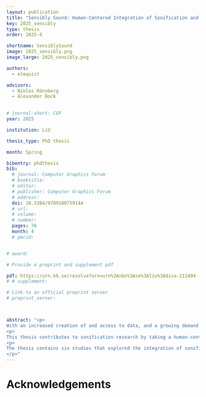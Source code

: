 ```yaml
---
layout: publication
title: "Sensibly Sound: Human-Centered Integration of Sonification and Visualization"
key: 2025_sensibly
type: thesis
order: 2025-4

shortname: SensiblySound
image: 2025_sensibly.png
image_large: 2025_sensibly.png

authors:
  - elmquist

advisors:
  - Niklas Rönnberg
  - Alexander Bock
  

# journal-short: CGF
year: 2025

institution: LiU 

thesis_type: PhD thesis

month: Spring

bibentry: phdthesis
bib:
  # journal: Computer Graphics Forum
  # booktitle:
  # editor:
  # publisher: Computer Graphics Forum
  # address:
  doi: 10.3384/9789180759144
  # url:
  # volume:
  # number:
  pages: 76
  month: 4
  # pmcid:


# award: 

# Provide a preprint and supplement pdf

pdf: https://urn.kb.se/resolve?urn=urn%3Anbn%3Ase%3Aliu%3Adiva-212494
# # supplement:

# Link to an official preprint server
# preprint_server: 



abstract: "<p>
With an increased creation of and access to data, and a growing demand on humans in analytical and decision-making processes, there is a need to further facilitate perceptual and cognitive abilities to support these processes. An approach to support these tasks is to leverage more sensory systems, such as the auditory, to increase information retention to get a more comprehensive understanding of a dataset or situation, while also involving more senses to further engage the user. Audiovisual data interfaces enable the distribution of data variables to any of the two senses to reduce the risk of cognitive overload, or highlight specific data variables by mapping them to both sensory modalities. However, the success of an audiovisual data interface is dependent on the integration of the two senses and how this is utilized in the resulting interface.
<p>
This thesis contributes to sonification research by taking a human-centered approach to integrating sonification and visualization. The human-centered approach involved working with domain experts and users during the design process of the sonification, and to create perceptually motivated designs by utilizing how the auditory and visual systems complement each other and how they are integrated in cognition for sense-making.
<p>
The thesis contains six studies that explored the integration of sonification and visualization, ranging from literature surveys to design-oriented studies. A state-of-the-art report provided a survey on the integration of sonification and visualization to offer an introduction to the field to new and current practitioners. In another study, a conceptual framework for scene analysis was developed to support the design and analysis of audiovisual data representations. The rest of the studies were design-oriented, where each focused on a specific aspect of how sonification can complement visualization, depending on the domain and tasks of the study. Other than providing concrete examples of audiovisual integrations, the main contributions of the design-oriented studies are provided in their evaluation results in the form of design recommendations. These include the use of redundant mappings for multi-dimensional data analysis, and considering subjective differences of domain experts for situational awareness support in air traffic control. The design-oriented studies also compared sonification designs, where one study showed a potential trade-off of using informative or pleasant designs for astronomy science communication. Another comparison showed that concrete sonification designs can complement abstract visualizations. Lastly, the thesis provides design considerations by comparing the level of redundancy, indexicality, and complexity of each sonification design through the developed conceptual framework. Overall, this thesis offers motivated recommendations for the integration of sonification and visualization.
</p>"
---
```


# Acknowledgements
